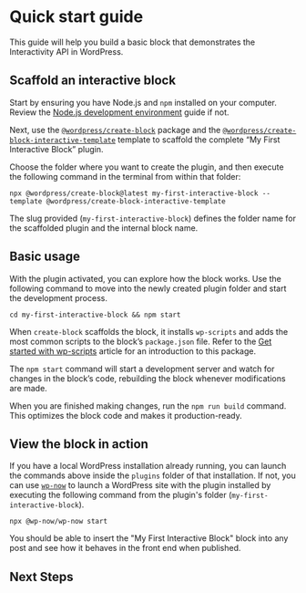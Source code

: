 # Quick start guide

This guide will help you build a basic block that demonstrates the Interactivity API in WordPress.

## Scaffold an interactive block

Start by ensuring you have Node.js and `npm` installed on your computer. Review the [Node.js development environment](https://developer.wordpress.org/block-editor/getting-started/devenv/nodejs-development-environment/) guide if not.

Next, use the [`@wordpress/create-block`](https://developer.wordpress.org/block-editor/reference-guides/packages/packages-create-block/) package and the [`@wordpress/create-block-interactive-template`](https://www.npmjs.com/package/@wordpress/create-block-interactive-template) template to scaffold the complete “My First Interactive Block” plugin.

Choose the folder where you want to create the plugin, and then execute the following command in the terminal from within that folder:

```
npx @wordpress/create-block@latest my-first-interactive-block --template @wordpress/create-block-interactive-template
```

The slug provided (`my-first-interactive-block`) defines the folder name for the scaffolded plugin and the internal block name.

## Basic usage

With the plugin activated, you can explore how the block works. Use the following command to move into the newly created plugin folder and start the development process.

```
cd my-first-interactive-block && npm start
```

When `create-block` scaffolds the block, it installs `wp-scripts` and adds the most common scripts to the block’s `package.json` file. Refer to the [Get started with wp-scripts](https://developer.wordpress.org/block-editor/getting-started/devenv/get-started-with-wp-scripts/) article for an introduction to this package.

The `npm start` command will start a development server and watch for changes in the block’s code, rebuilding the block whenever modifications are made.

When you are finished making changes, run the `npm run build` command. This optimizes the block code and makes it production-ready.

## View the block in action

If you have a local WordPress installation already running, you can launch the commands above inside the `plugins` folder of that installation. If not, you can use [`wp-now`](https://github.com/WordPress/playground-tools/tree/trunk/packages/wp-now) to launch a WordPress site with the plugin installed by executing the following command from the plugin's folder (`my-first-interactive-block`).

```
npx @wp-now/wp-now start
```

You should be able to insert the "My First Interactive Block" block into any post and see how it behaves in the front end when published.

## Next Steps

